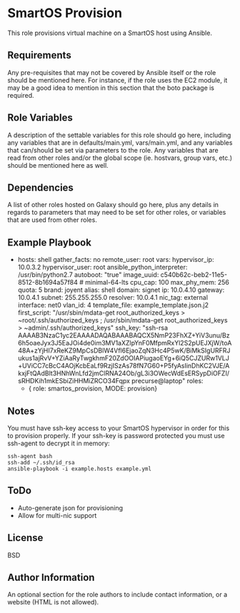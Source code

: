 SmartOS Provision
=========

This role provisions virtual machine on a SmartOS host using Ansible.

Requirements
------------

Any pre-requisites that may not be covered by Ansible itself or the role should be mentioned here. For instance, if the role uses the EC2 module, it may be a good idea to mention in this section that the boto package is required.

Role Variables
--------------

A description of the settable variables for this role should go here, including any variables that are in defaults/main.yml, vars/main.yml, and any variables that can/should be set via parameters to the role. Any variables that are read from other roles and/or the global scope (ie. hostvars, group vars, etc.) should be mentioned here as well.

Dependencies
------------

A list of other roles hosted on Galaxy should go here, plus any details in regards to parameters that may need to be set for other roles, or variables that are used from other roles.

Example Playbook
----------------

  - hosts: shell
    gather_facts: no
    remote_user: root
    vars:
      hypervisor_ip: 10.0.3.2
      hypervisor_user: root
      ansible_python_interpreter: /usr/bin/python2.7
      autoboot: "true"
      image_uuid: c540b62c-beb2-11e5-8512-8b1694a57f84  # minimal-64-lts
      cpu_cap: 100
      max_phy_mem: 256
      quota: 5
      brand: joyent
      alias: shell 
      domain: signet
      ip: 10.0.4.10
      gateway: 10.0.4.1
      subnet: 255.255.255.0
      resolver: 10.0.4.1
      nic_tag: external
      interface: net0
      vlan_id: 4
      template_file: example_template.json.j2
      first_script: "/usr/sbin/mdata-get root_authorized_keys > ~root/.ssh/authorized_keys ; /usr/sbin/mdata-get root_authorized_keys > ~admin/.ssh/authorized_keys"
      ssh_key: "ssh-rsa AAAAB3NzaC1yc2EAAAADAQABAAABAQCX5NmP23FhXZ+YiV3unu/Bz6h5oaeJyx3J5EaJOi4de0im3MV1aXZlpYnF0MfpmRxYl2S2pUEJXjW/toA48A+zYjHI7xReKZ9MpCsDBlW4Vfl6EjaoZqN3Hc4P5wK/BiMkSIgURFRJukus1ajRvV+YZiAaRyTwgkhmF20ZdOOIAPiugaoEYg+6iQ5CJZURw1VLJ+UViCC7cBcC4AOjKcbEaLf9RzjISzAs78fN7G60+P5fyAsIinDhKC2VJE/AkxjFtQAdBlt3HNhWnLfd2jmClRNA24Ob/gL3i3OWecWdEsERSypDiOFZI/sRHDKih1mkESbiZiHHMiZRCO34Fqpx precurse@laptop"
    roles:
      - { role: smartos_provision, MODE: provision}

Notes
-----

You must have ssh-key access to your SmartOS hypervisor in order for this to provision properly.
If your ssh-key is password protected you must use ssh-agent to decrypt it in memory:

```
ssh-agent bash
ssh-add ~/.ssh/id_rsa
ansible-playbook -i example.hosts example.yml
```

ToDo
----

- Auto-generate json for provisioning
- Allow for multi-nic support

License
-------

BSD

Author Information
------------------

An optional section for the role authors to include contact information, or a website (HTML is not allowed).
